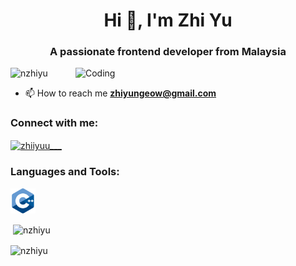 <h1 align="center">Hi 👋, I'm Zhi Yu</h1>
<h3 align="center">A passionate frontend developer from Malaysia</h3>
<img align="right" alt="Coding" width="400" src="https://user-images.githubusercontent.com/74038190/236119160-976a0405-caa7-470c-9356-16d43402ea0a.gif">

<p align="left"> <img src="https://komarev.com/ghpvc/?username=nzhiyu&label=Profile%20views&color=0e75b6&style=flat" alt="nzhiyu" /> </p>

- 📫 How to reach me **zhiyungeow@gmail.com**

<h3 align="left">Connect with me:</h3>
<p align="left">
<a href="https://instagram.com/zhiiyuu___" target="blank"><img align="center" src="https://raw.githubusercontent.com/rahuldkjain/github-profile-readme-generator/master/src/images/icons/Social/instagram.svg" alt="zhiiyuu___" height="30" width="40" /></a>
</p>

<h3 align="left">Languages and Tools:</h3>
<p align="left"> <a href="https://www.w3schools.com/cpp/" target="_blank" rel="noreferrer"> <img src="https://raw.githubusercontent.com/devicons/devicon/master/icons/cplusplus/cplusplus-original.svg" alt="cplusplus" width="40" height="40"/> </a> </p>

<p>&nbsp;<img align="center" src="https://github-readme-stats.vercel.app/api?username=nzhiyu&show_icons=true&locale=en" alt="nzhiyu" /></p>

<p><img align="center" src="https://github-readme-streak-stats.herokuapp.com/?user=nzhiyu&" alt="nzhiyu" /></p>
